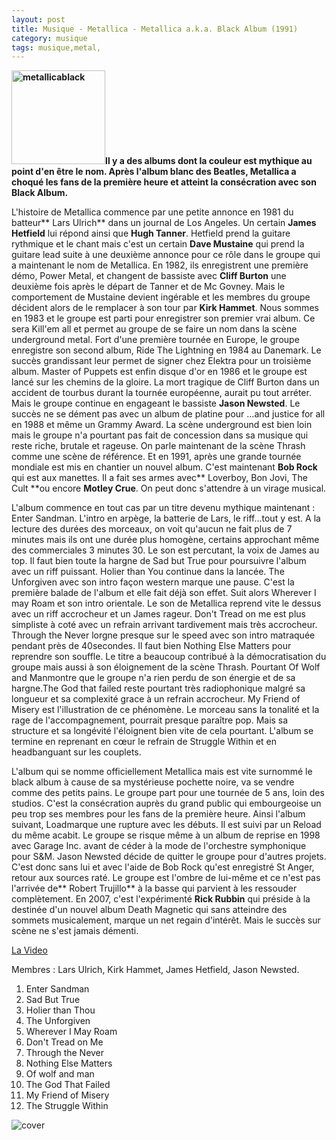 ```yaml
---
layout: post
title: Musique - Metallica - Metallica a.k.a. Black Album (1991)
category: musique
tags: musique,metal,
---
```


**<a href="http://cheziceman.files.wordpress.com/2010/09/metallicablack1.jpg"><img class="alignleft wp-image-713 size-thumbnail" src="http://cheziceman.files.wordpress.com/2010/09/metallicablack1.jpg?w=150" alt="metallicablack" width="150" height="150" /></a>Il y a des albums dont la couleur est mythique au point d'en être le nom. Après l'album blanc des Beatles, Metallica a choqué les fans de la première heure et atteint la consécration avec son Black Album.**

L'histoire de Metallica commence par une petite annonce en 1981 du batteur** Lars Ulrich** dans un journal de Los Angeles. Un certain **James Hetfield** lui répond ainsi que **Hugh Tanner**. Hetfield prend la guitare rythmique et le chant mais c'est un certain **Dave Mustaine** qui prend la guitare lead suite à une deuxième annonce pour ce rôle dans le groupe qui a maintenant le nom de Metallica. En 1982, ils enregistrent une première démo, Power Metal, et changent de bassiste avec **Cliff Burton** une deuxième fois après le départ de Tanner et de Mc Govney. Mais le comportement de Mustaine devient ingérable et les membres du groupe décident alors de le remplacer à son tour par **Kirk Hammet**. Nous sommes en 1983 et le groupe est parti pour enregistrer son premier vrai album. Ce sera Kill'em all et permet au groupe de se faire un nom dans la scène underground metal. Fort d'une première tournée en Europe, le groupe enregistre son second album, Ride The Lightning en 1984 au Danemark. Le succès grandissant leur permet de signer chez Elektra pour un troisième album. Master of Puppets est enfin disque d'or en 1986 et le groupe est lancé sur les chemins de la gloire. La mort tragique de Cliff Burton dans un accident de tourbus durant la tournée européenne, aurait pu tout arréter. Mais le groupe continue en engageant le bassiste **Jason Newsted**. Le succès ne se dément pas avec un album de platine pour …and justice for all en 1988 et même un Grammy Award. La scène underground est bien loin mais le groupe n'a pourtant pas fait de concession dans sa musique qui reste riche, brutale et rageuse. On parle maintenant de la scène Thrash comme une scène de référence. Et en 1991, après une grande tournée mondiale est mis en chantier un nouvel album. C'est maintenant **Bob Rock** qui est aux manettes. Il a fait ses armes avec** Loverboy, Bon Jovi, The Cult **ou encore **Motley Crue**. On peut donc s'attendre à un virage musical.

L'album commence en tout cas par un titre devenu mythique maintenant : Enter Sandman. L'intro en arpège, la batterie de Lars, le riff…tout y est. A la lecture des durées des morceaux, on voit qu'aucun ne fait plus de 7 minutes mais ils ont une durée plus homogène, certains approchant même des commerciales 3 minutes 30. Le son est percutant, la voix de James au top. Il faut bien toute la hargne de Sad but True pour poursuivre l'album avec un riff puissant. Holier than You continue dans la lancée. The Unforgiven avec son intro façon western marque une pause. C'est la première balade de l'album et elle fait déjà son effet. Suit alors Wherever I may Roam et son intro orientale. Le son de Metallica reprend vite le dessus avec un riff accrocheur et un James rageur. Don't Tread on me est plus simpliste à coté avec un refrain arrivant tardivement mais très accrocheur. Through the Never lorgne presque sur le speed avec son intro matraquée pendant près de 40secondes. Il faut bien Nothing Else Matters pour reprendre son souffle. Le titre a beaucoup contribué à la démocratisation du groupe mais aussi à son éloignement de la scène Thrash. Pourtant Of Wolf and Manmontre que le groupe n'a rien perdu de son énergie et de sa hargne.The God that failed reste pourtant très radiophonique malgré sa longueur et sa complexité grace à un refrain accrocheur. My Friend of Misery est l'illustration de ce phénomène. Le morceau sans la tonalité et la rage de l'accompagnement, pourrait presque paraître pop. Mais sa structure et sa longévité l'éloignent bien vite de cela pourtant. L'album se termine en reprenant en cœur le refrain de Struggle Within et en headbanguant sur les couplets.

L'album qui se nomme officiellement Metallica mais est vite surnommé le black album à cause de sa mystérieuse pochette noire, va se vendre comme des petits pains. Le groupe part pour une tournée de 5 ans, loin des studios. C'est la consécration auprès du grand public qui embourgeoise un peu trop ses membres pour les fans de la première heure. Ainsi l'album suivant, Loadmarque une rupture avec les débuts. Il est suivi par un Reload du même acabit. Le groupe se risque même à un album de reprise en 1998 avec Garage Inc. avant de céder à la mode de l'orchestre symphonique pour S&amp;M. Jason Newsted décide de quitter le groupe pour d'autres projets. C'est donc sans lui et avec l'aide de Bob Rock qu'est enregistré St Anger, retour aux sources raté. Le groupe est l'ombre de lui-même et ce n'est pas l'arrivée de** Robert Trujillo** à la basse qui parvient à les ressouder complètement. En 2007, c'est l'expérimenté **Rick Rubbin** qui préside à la destinée d'un nouvel album Death Magnetic qui sans atteindre des sommets musicalement, marque un net regain d'intérêt. Mais le succès sur scène ne s'est jamais démenti.

[La Video](https://www.youtube.com/watch?v=CD-E-LDc384)

Membres : Lars Ulrich, Kirk Hammet, James Hetfield, Jason Newsted.

1. Enter Sandman
2. Sad But True 
3. Holier than Thou 
4. The Unforgiven 
5. Wherever I May Roam 
6. Don't Tread on Me 
7. Through the Never 
8. Nothing Else Matters 
9. Of wolf and man 
10. The God That Failed 
11. My Friend of Misery 
12. The Struggle Within

![cover](http://cheziceman.files.wordpress.com/2010/09/metallicablack1.jpg)

